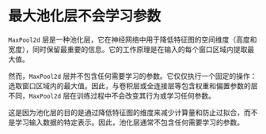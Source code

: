 # 最大池化层不会学习参数

`MaxPool2d` 层是一种池化层，它在神经网络中用于降低特征图的空间维度（高度和宽度），同时保留最重要的信息。它的工作原理是在输入的每个窗口区域内提取最大值。

然而，`MaxPool2d` 层并不包含任何需要学习的参数。它仅仅执行一个固定的操作：选取窗口区域内的最大值。因此，与卷积层或全连接层等包含权重和偏置参数的层不同，`MaxPool2d` 层在训练过程中不会改变其行为或学习任何参数。

这是因为池化层的目的是通过降低特征图的维度来减少计算量和防止过拟合，而不是学习输入数据的特定表示。因此，池化层通常不包含任何需要学习的参数。
